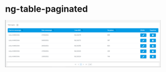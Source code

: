 # ng-table-paginated

![alt text](https://raw.githubusercontent.com/AnassAzeroual/ng-table-paginated/main/Capture.PNG)
